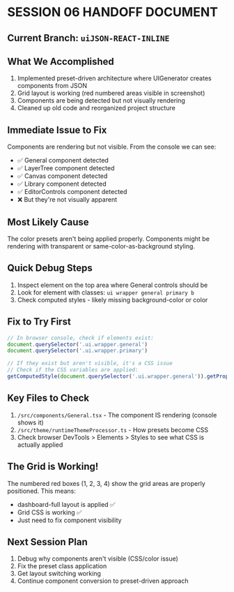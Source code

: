 # SESSION 06 HANDOFF DOCUMENT

## Current Branch: `uiJSON-REACT-INLINE`

## What We Accomplished
1. Implemented preset-driven architecture where UIGenerator creates components from JSON
2. Grid layout is working (red numbered areas visible in screenshot)
3. Components are being detected but not visually rendering
4. Cleaned up old code and reorganized project structure

## Immediate Issue to Fix
Components are rendering but not visible. From the console we can see:
- ✅ General component detected
- ✅ LayerTree component detected  
- ✅ Canvas component detected
- ✅ Library component detected
- ✅ EditorControls component detected
- ❌ But they're not visually apparent

## Most Likely Cause
The color presets aren't being applied properly. Components might be rendering with transparent or same-color-as-background styling.

## Quick Debug Steps
1. Inspect element on the top area where General controls should be
2. Look for element with classes: `ui wrapper general primary b`
3. Check computed styles - likely missing background-color or color

## Fix to Try First
```javascript
// In browser console, check if elements exist:
document.querySelector('.ui.wrapper.general')
document.querySelector('.ui.wrapper.primary')

// If they exist but aren't visible, it's a CSS issue
// Check if the CSS variables are applied:
getComputedStyle(document.querySelector('.ui.wrapper.general')).getPropertyValue('--background-color')
```

## Key Files to Check
1. `/src/components/General.tsx` - The component IS rendering (console shows it)
2. `/src/theme/runtimeThemeProcessor.ts` - How presets become CSS
3. Check browser DevTools > Elements > Styles to see what CSS is actually applied

## The Grid is Working!
The numbered red boxes (1, 2, 3, 4) show the grid areas are properly positioned. This means:
- dashboard-full layout is applied ✅
- Grid CSS is working ✅
- Just need to fix component visibility

## Next Session Plan
1. Debug why components aren't visible (CSS/color issue)
2. Fix the preset class application
3. Get layout switching working
4. Continue component conversion to preset-driven approach